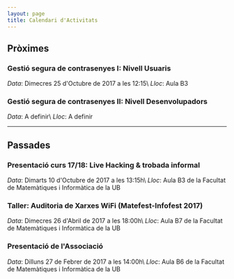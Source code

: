 ```yaml
---
layout: page
title: Calendari d'Activitats
---
```


## Pròximes
### Gestió segura de contrasenyes I: Nivell Usuaris
_Data_: Dimecres 25 d'Octubre de 2017 a les 12:15\\
_Lloc_: Aula B3

### Gestió segura de contrasenyes II: Nivell Desenvolupadors
_Data_: A definir\\
_Lloc_: A definir

---

## Passades
### Presentació curs 17/18: Live Hacking & trobada informal
_Data_: Dimarts 10 d'Octubre de 2017 a les 13:15h\\
_Lloc_: Aula B3 de la Facultat de Matemàtiques i Informàtica de la UB

### Taller: Auditoria de Xarxes WiFi (Matefest-Infofest 2017)
_Data_: Dimecres 26 d'Abril de 2017 a les 18:00h\\
_Lloc_: Aula B7 de la Facultat de Matemàtiques i Informàtica de la UB

### Presentació de l'Associació
_Data_: Dilluns 27 de Febrer de 2017 a les 14:00h\\
_Lloc_: Aula B6 de la Facultat de Matemàtiques i Informàtica de la UB
